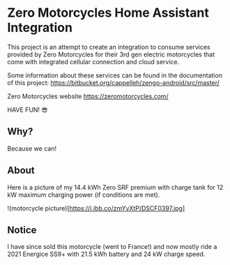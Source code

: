 # Zero Motorcycles Home Assistant Integration

This project is an attempt to create an integration to consume services provided by
Zero Motorcycles for their 3rd gen electric motorcycles that come with integrated
cellular connection and cloud service.

Some information about these services can be found in the documentation of this
project: https://bitbucket.org/cappelleh/zengo-android/src/master/

Zero Motorcycles website https://zeromotorcycles.com/

HAVE FUN! 😎

## Why?

Because we can!

## About

Here is a picture of my 14.4 kWh Zero SRF premium with charge tank for 12 kW
maximum charging power (if conditions are met).

!(motorcycle picture)[https://i.ibb.co/zmYvXtP/DSCF0397.jpg]

## Notice

I have since sold this motorcycle (went to France!) and now mostly ride a 2021
Energice SS9+ with 21.5 kWh battery and 24 kW charge speed.